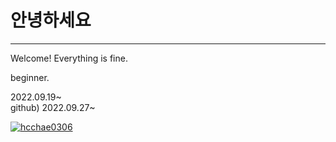 # 안녕하세요
---
Welcome! Everything is fine.

beginner.

2022.09.19~   
github) 2022.09.27~

[![hcchae0306](https://github-readme-stats.vercel.app/api?username=hcchae0306)](https://github.com/anuraghazra/github-readme-stats)
